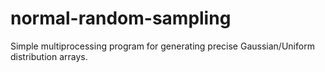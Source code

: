 # normal-random-sampling
Simple multiprocessing program for generating precise Gaussian/Uniform distribution arrays.
